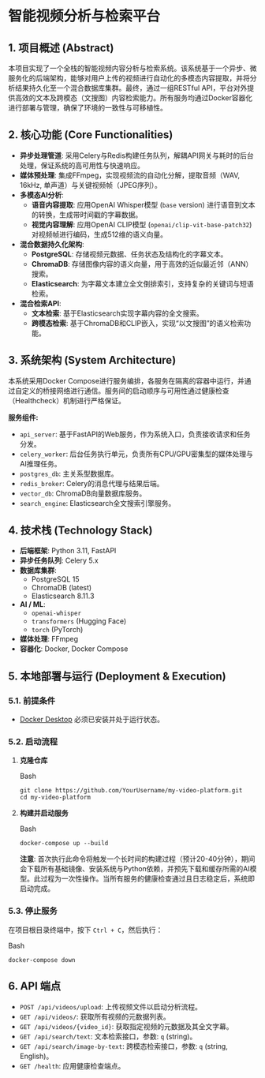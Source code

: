 # **智能视频分析与检索平台**

## **1. 项目概述 (Abstract)**

本项目实现了一个全栈的智能视频内容分析与检索系统。该系统基于一个异步、微服务化的后端架构，能够对用户上传的视频进行自动化的多模态内容提取，并将分析结果持久化至一个混合数据库集群。最终，通过一组RESTful API，平台对外提供高效的文本及跨模态（文搜图）内容检索能力。所有服务均通过Docker容器化进行部署与管理，确保了环境的一致性与可移植性。

## **2. 核心功能 (Core Functionalities)**

- **异步处理管道**: 采用Celery与Redis构建任务队列，解耦API网关与耗时的后台处理，保证系统的高可用性与快速响应。
- **媒体预处理**: 集成FFmpeg，实现视频流的自动化分解，提取音频（WAV, 16kHz, 单声道）与关键视频帧（JPEG序列）。
- **多模态AI分析**:
    - **语音内容提取**: 应用OpenAI Whisper模型 (`base` version) 进行语音到文本的转换，生成带时间戳的字幕数据。
    - **视觉内容理解**: 应用OpenAI CLIP模型 (`openai/clip-vit-base-patch32`) 对视频帧进行编码，生成512维的语义向量。
- **混合数据持久化架构**:
    - **PostgreSQL**: 存储视频元数据、任务状态及结构化的字幕文本。
    - **ChromaDB**: 存储图像内容的语义向量，用于高效的近似最近邻（ANN）搜索。
    - **Elasticsearch**: 为字幕文本建立全文倒排索引，支持复杂的关键词与短语检索。
- **混合检索API**:
    - **文本检索**: 基于Elasticsearch实现字幕内容的全文搜索。
    - **跨模态检索**: 基于ChromaDB和CLIP嵌入，实现“以文搜图”的语义检索功能。

## **3. 系统架构 (System Architecture)**

本系统采用Docker Compose进行服务编排，各服务在隔离的容器中运行，并通过自定义的桥接网络进行通信。服务间的启动顺序与可用性通过健康检查（Healthcheck）机制进行严格保证。

**服务组件:**

- `api_server`: 基于FastAPI的Web服务，作为系统入口，负责接收请求和任务分发。
- `celery_worker`: 后台任务执行单元，负责所有CPU/GPU密集型的媒体处理与AI推理任务。
- `postgres_db`: 主关系型数据库。
- `redis_broker`: Celery的消息代理与结果后端。
- `vector_db`: ChromaDB向量数据库服务。
- `search_engine`: Elasticsearch全文搜索引擎服务。

## **4. 技术栈 (Technology Stack)**

- **后端框架**: Python 3.11, FastAPI
- **异步任务队列**: Celery 5.x
- **数据库集群**:
    - PostgreSQL 15
    - ChromaDB (latest)
    - Elasticsearch 8.11.3
- **AI / ML**:
    - `openai-whisper`
    - `transformers` (Hugging Face)
    - `torch` (PyTorch)
- **媒体处理**: FFmpeg
- **容器化**: Docker, Docker Compose

## **5. 本地部署与运行 (Deployment & Execution)**

### **5.1. 前提条件**

- [Docker Desktop](https://www.docker.com/products/docker-desktop/) 必须已安装并处于运行状态。

### **5.2. 启动流程**

1. **克隆仓库**
    
    Bash
    
    ```
    git clone https://github.com/YourUsername/my-video-platform.git
    cd my-video-platform
    ```
    
2. **构建并启动服务**
    
    Bash
    
    ```
    docker-compose up --build
    ```
    
    **注意**: 首次执行此命令将触发一个长时间的构建过程（预计20-40分钟），期间会下载所有基础镜像、安装系统与Python依赖，并预先下载和缓存所需的AI模型。此过程为一次性操作。当所有服务的健康检查通过且日志稳定后，系统即启动完成。
    

### **5.3. 停止服务**

在项目根目录终端中，按下 `Ctrl + C`，然后执行：

Bash

```
docker-compose down
```

## **6. API 端点**

- `POST /api/videos/upload`: 上传视频文件以启动分析流程。
- `GET /api/videos/`: 获取所有视频的元数据列表。
- `GET /api/videos/{video_id}`: 获取指定视频的元数据及其全文字幕。
- `GET /api/search/text`: 文本检索接口，参数: `q` (string)。
- `GET /api/search/image-by-text`: 跨模态检索接口，参数: `q` (string, English)。
- `GET /health`: 应用健康检查端点。